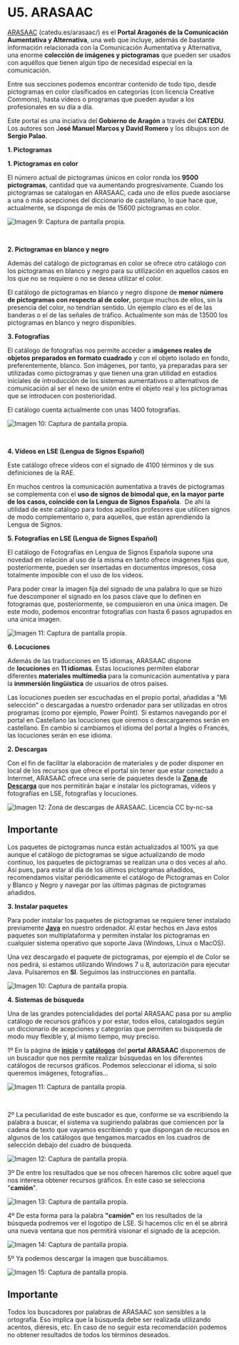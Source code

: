 # U5. ARASAAC

[ARASAAC](http://www.catedu.es/arasaac/) (catedu.es/arasaac/) es el **Portal Aragonés de la Comunicación Aumentativa y Alternativa**, una web que incluye, además de bastante información relacionada con la Comunicación Aumentativa y Alternativa, una enorme **colección de imágenes y pictogramas** que pueden ser usados con aquéllos que tienen algún tipo de necesidad especial en la comunicación.

Entre sus secciones podemos encontrar contenido de todo tipo, desde pictogramas en color clasificados en categorías (con licencia Creative Commons), hasta vídeos o programas que pueden ayudar a los profesionales en su día a día.

Este portal es una inciativa del **Gobierno de Aragón** a través del **CATEDU**. Los autores son J**osé Manuel Marcos y David Romero** y los dibujos son de **Sergio Palao**.

**1\. Pictogramas**

**1\. Pictogramas en color**

El número actual de pictogramas únicos en color ronda los **9500 pictogramas**, cantidad que va aumentando progresivamente. Cuando los pictogramas se catalogan en ARASAAC, cada uno de ellos puede asociarse a una o más acepciones del diccionario de castellano, lo que hace que, actualmente, se disponga de más de 15600 pictogramas en color.


![Imagen 9: Captura de pantalla propia.](img/arasaac1.jpg)


 

**2\. Pictogramas en blanco y negro**

Además del catálogo de pictogramas en color se ofrece otro catálogo con los pictogramas en blanco y negro para su utilización en aquellos casos en los que no se requiere o no se desea utilizar el color.

El catálogo de pictogramas en blanco y negro dispone de **menor número de pictogramas con respecto al de color**, porque muchos de ellos, sin la presencia del color, no tendrían sentido. Un ejemplo claro es el de las banderas o el de las señales de tráfico. Actualmente son más de 13500 los pictogramas en blanco y negro disponibles. 

**3\. Fotografías**

El catálogo de fotografías nos permite acceder a i**mágenes reales de objetos preparados en formato cuadrado** y con el objeto isolado en fondo, preferentemente, blanco. Son imágenes, por tanto, ya preparadas para ser utilizadas como pictogramas y que tienen una gran utilidad en estadios iniciales de introducción de los sistemas aumentativos o alternativos de comunicación al ser el nexo de unión entre el objeto real y los pictogramas que se introducen con posterioridad.

El catálogo cuenta actualmente con unas 1400 fotografías.


![Imagen 10: Captura de pantalla propia.](img/arasaac2.jpg)


 

**4\. Vídeos en LSE (Lengua de Signos Español)**

Este catálogo ofrece vídeos con el signado de 4100 términos y de sus definiciones de la RAE.

En muchos centros la comunicación aumentativa a través de pictogramas se complementa con el **uso de signos de bimodal que, en la mayor parte de los casos, coincide con la Lengua de Signos Española**.  De ahí la utilidad de este catálogo para todos aquellos profesores que utilicen signos de modo complementario o, para aquellos, que están aprendiendo la Lengua de Signos. 

**5\. Fotografías en LSE (Lengua de Signos Español)**

El catálogo de Fotografías en Lengua de Signos Española supone una novedad en relación al uso de la misma en tanto ofrece imágenes fijas que, posteriormente, pueden ser insertadas en documentos impresos, cosa totalmente imposible con el uso de los vídeos. 

Para poder crear la imagen fija del signado de una palabra lo que se hizo fue descomponer el signado en los pasos clave que lo definen en fotogramas que, posteriormente, se compusieron en una única imagen. De este modo, podemos encontrar fotografías con hasta 6 pasos agrupados en una única imagen. 


![Imagen 11: Captura de pantalla propia.](img/arasaac3.jpg)




**6\. Locuciones**

Además de las traducciones en 15 idiomas, ARASAAC dispone de **locuciones** en **11 idiomas**. Estas locuciones permiten elaborar diferentes **materiales multimedia** para la comunicación aumentativa y para la **inmmersión lingüística** de usuarios de otros países. 

Las locuciones pueden ser escuchadas en el propio portal, añadidas a "Mi selección" o descargadas a nuestro ordenador para ser utilizadas en otros programas (como por ejemplo, Power Point). Si estamos navegando por el portal en Castellano las locuciones que oiremos o descargaremos serán en castellano. En cambio si cambiamos el idioma del portal a Inglés o Francés, las locuciones serán en ese idioma.

**2\. Descargas**

Con el fin de facilitar la elaboración de materiales y de poder disponer en local de los recursos que ofrece el portal sin tener que estar conectado a Interrnet, ARASAAC ofrece una serie de paquetes desde la [**Zona de Descarga**](http://arasaac.org/descargas.php) que nos permitirán bajar e instalar los pictogramas, vídeos y fotografías en LSE, fotografías y locuciones.


![Imagen 12: Zona de descargas de ARASAAC. Licencia CC by-nc-sa](img/arasaac4.jpg)




## Importante

Los paquetes de pictogramas nunca están actualizados al 100% ya que aunque el catálogo de pictogramas se sigue actualizando de modo continuo, los paquetes de pictogramas se realizan una o dos veces al año. Así pues, para estar al día de los últimos pictogramas añadidos, recomendamos visitar periódicamente el catálogo de Pictogramas en Color y Blanco y Negro y navegar por las últimas páginas de pictogramas añadidos.

**3\. Instalar paquetes**

Para poder instalar los paquetes de pictogramas se requiere tener instalado previamente [**Java**](http://www.java.com/es/download/) en nuestro ordenador. Al estar hechos en Java estos paquetes son multiplataforma y permiten instalar los pictogramas en cualquier sistema operativo que soporte Java (Windows, Linux o MacOS).

Una vez descargado el paquete de pictogramas, por ejemplo el de Color se nos pedirá, si estamos utilizando Windows 7 u 8, autorización para ejecutar Java. Pulsaremos en **SI**. Seguimos las instrucciones en pantalla.


![Imagen 10: Captura de pantalla propia.](img/arasaac5.jpg)




**4\. Sistemas de búsqueda**

Una de las grandes potencialidades del portal ARASAAC pasa por su amplio catálogo de recursos gráficos y por estar, todos ellos, catalogados según un diccionario de acepciones y categorías que permiten su búsqueda de modo muy flexible y, al mismo tiempo, muy preciso.

1º En la página de [**inicio**](http://arasaac.org/index.php) y [**catálogos**](http://arasaac.org/catalogos.php) del **portal ARASAAC** disponemos de un buscador que nos permite realizar búsquedas en los diferentes catálogos de recursos gráficos. Podemos seleccionar el idioma, si solo queremos imágenes, fotografías...


![Imagen 11: Captura de pantalla propia.](img/arasaac6.jpg)


 

2º La peculiaridad de este buscador es que, conforme se va escribiendo la palabra a buscar, el sistema va sugiriendo palabras que comiencen por la cadena de texto que vayamos escribiendo y que dispongan de recursos en algunos de los catálogos que tengamos marcados en los cuadros de selección debajo del cuadro de búsqueda.


![Imagen 12: Captura de pantalla propia.](img/arasaac7.jpg)




3º De entre los resultados que se nos ofrecen haremos clic sobre aquel que nos interesa obtener recursos gráficos. En este caso se selecciona "**camión**".


![Imagen 13: Captura de pantalla propia.](img/arasaac8.jpg)




4º De esta forma para la palabra **"camión"** en los resultados de la búsqueda podremos ver el logotipo de LSE. Si hacemos clic en él se abrirá una nueva ventana que nos permitirá visionar el signado de la acepción.


![Imagen 14: Captura de pantalla propia.](img/arasaac9.jpg)




5º Ya podemos descargar la imagen que buscábamos.


![Imagen 15: Captura de pantalla propia.](img/arasaac10.jpg)




## Importante

Todos los buscadores por palabras de ARASAAC son sensibles a la ortografía. Eso implica que la búsqueda debe ser realizada utilizando acentos, diéresis, etc. En caso de no seguir esta recomendación podemos no obtener resultados de todos los términos deseados.

